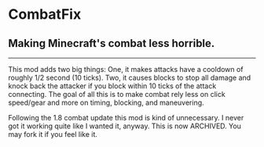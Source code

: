 # CombatFix
## Making Minecraft's combat less horrible.
---
This mod adds two big things:
One, it makes attacks have a cooldown of roughly 1/2 second (10 ticks).
Two, it causes blocks to stop all damage and knock back the attacker if you block within 10 ticks of the attack connecting.
The goal of all this is to make combat rely less on click speed/gear and more on timing, blocking, and maneuvering.

Following the 1.8 combat update this mod is kind of unnecessary. I never got it working quite like I wanted it, anyway. 
This is now ARCHIVED. You may fork it if you feel like it.
